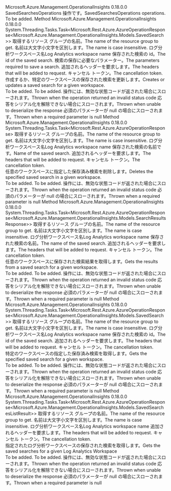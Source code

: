 <Type Name="ISavedSearchesOperations" FullName="Microsoft.Azure.Management.OperationalInsights.ISavedSearchesOperations">
  <TypeSignature Language="C#" Value="public interface ISavedSearchesOperations" />
  <TypeSignature Language="ILAsm" Value=".class public interface auto ansi abstract ISavedSearchesOperations" />
  <TypeSignature Language="DocId" Value="T:Microsoft.Azure.Management.OperationalInsights.ISavedSearchesOperations" />
  <TypeSignature Language="VB.NET" Value="Public Interface ISavedSearchesOperations" />
  <TypeSignature Language="F#" Value="type ISavedSearchesOperations = interface" />
  <AssemblyInfo>
    <AssemblyName>Microsoft.Azure.Management.OperationalInsights</AssemblyName>
    <AssemblyVersion>0.18.0.0</AssemblyVersion>
  </AssemblyInfo>
  <Interfaces />
  <Docs>
    <summary>
            <span data-ttu-id="32364-101">SavedSearchesOperations 操作です。</span><span class="sxs-lookup"><span data-stu-id="32364-101">SavedSearchesOperations operations.</span></span>
            </summary>
    <remarks>To be added.</remarks>
  </Docs>
  <Members>
    <Member MemberName="CreateOrUpdateWithHttpMessagesAsync">
      <MemberSignature Language="C#" Value="public System.Threading.Tasks.Task&lt;Microsoft.Rest.Azure.AzureOperationResponse&lt;Microsoft.Azure.Management.OperationalInsights.Models.SavedSearch&gt;&gt; CreateOrUpdateWithHttpMessagesAsync (string resourceGroupName, string workspaceName, string savedSearchName, Microsoft.Azure.Management.OperationalInsights.Models.SavedSearch parameters, System.Collections.Generic.Dictionary&lt;string,System.Collections.Generic.List&lt;string&gt;&gt; customHeaders = null, System.Threading.CancellationToken cancellationToken = null);" />
      <MemberSignature Language="ILAsm" Value=".method public hidebysig newslot virtual instance class System.Threading.Tasks.Task`1&lt;class Microsoft.Rest.Azure.AzureOperationResponse`1&lt;class Microsoft.Azure.Management.OperationalInsights.Models.SavedSearch&gt;&gt; CreateOrUpdateWithHttpMessagesAsync(string resourceGroupName, string workspaceName, string savedSearchName, class Microsoft.Azure.Management.OperationalInsights.Models.SavedSearch parameters, class System.Collections.Generic.Dictionary`2&lt;string, class System.Collections.Generic.List`1&lt;string&gt;&gt; customHeaders, valuetype System.Threading.CancellationToken cancellationToken) cil managed" />
      <MemberSignature Language="DocId" Value="M:Microsoft.Azure.Management.OperationalInsights.ISavedSearchesOperations.CreateOrUpdateWithHttpMessagesAsync(System.String,System.String,System.String,Microsoft.Azure.Management.OperationalInsights.Models.SavedSearch,System.Collections.Generic.Dictionary{System.String,System.Collections.Generic.List{System.String}},System.Threading.CancellationToken)" />
      <MemberSignature Language="F#" Value="abstract member CreateOrUpdateWithHttpMessagesAsync : string * string * string * Microsoft.Azure.Management.OperationalInsights.Models.SavedSearch * System.Collections.Generic.Dictionary&lt;string, System.Collections.Generic.List&lt;string&gt;&gt; * System.Threading.CancellationToken -&gt; System.Threading.Tasks.Task&lt;Microsoft.Rest.Azure.AzureOperationResponse&lt;Microsoft.Azure.Management.OperationalInsights.Models.SavedSearch&gt;&gt;" Usage="iSavedSearchesOperations.CreateOrUpdateWithHttpMessagesAsync (resourceGroupName, workspaceName, savedSearchName, parameters, customHeaders, cancellationToken)" />
      <MemberType>Method</MemberType>
      <AssemblyInfo>
        <AssemblyName>Microsoft.Azure.Management.OperationalInsights</AssemblyName>
        <AssemblyVersion>0.18.0.0</AssemblyVersion>
      </AssemblyInfo>
      <ReturnValue>
        <ReturnType>System.Threading.Tasks.Task&lt;Microsoft.Rest.Azure.AzureOperationResponse&lt;Microsoft.Azure.Management.OperationalInsights.Models.SavedSearch&gt;&gt;</ReturnType>
      </ReturnValue>
      <Parameters>
        <Parameter Name="resourceGroupName" Type="System.String" />
        <Parameter Name="workspaceName" Type="System.String" />
        <Parameter Name="savedSearchName" Type="System.String" />
        <Parameter Name="parameters" Type="Microsoft.Azure.Management.OperationalInsights.Models.SavedSearch" />
        <Parameter Name="customHeaders" Type="System.Collections.Generic.Dictionary&lt;System.String,System.Collections.Generic.List&lt;System.String&gt;&gt;" />
        <Parameter Name="cancellationToken" Type="System.Threading.CancellationToken" />
      </Parameters>
      <Docs>
        <param name="resourceGroupName">
            <span data-ttu-id="32364-102">取得するリソース グループの名前。</span><span class="sxs-lookup"><span data-stu-id="32364-102">The name of the resource group to get.</span></span> <span data-ttu-id="32364-103">名前は大文字小文字を区別します。</span><span class="sxs-lookup"><span data-stu-id="32364-103">The name is case insensitive.</span></span>
            </param>
        <param name="workspaceName">
            <span data-ttu-id="32364-104">ログ分析ワークスペース名</span><span class="sxs-lookup"><span data-stu-id="32364-104">Log Analytics workspace name</span></span>
            </param>
        <param name="savedSearchName">
            <span data-ttu-id="32364-105">保存された検索の id。</span><span class="sxs-lookup"><span data-stu-id="32364-105">The id of the saved search.</span></span>
            </param>
        <param name="parameters">
            <span data-ttu-id="32364-106">検索の保存に必要なパラメーター。</span><span class="sxs-lookup"><span data-stu-id="32364-106">The parameters required to save a search.</span></span>
            </param>
        <param name="customHeaders">
            <span data-ttu-id="32364-107">追加されるヘッダーを要求します。</span><span class="sxs-lookup"><span data-stu-id="32364-107">The headers that will be added to request.</span></span>
            </param>
        <param name="cancellationToken">
            <span data-ttu-id="32364-108">キャンセル トークン。</span><span class="sxs-lookup"><span data-stu-id="32364-108">The cancellation token.</span></span>
            </param>
        <summary>
            <span data-ttu-id="32364-109">作成するか、特定のワークスペースの保存された検索を更新します。</span><span class="sxs-lookup"><span data-stu-id="32364-109">Creates or updates a saved search for a given workspace.</span></span>
            </summary>
        <returns>To be added.</returns>
        <remarks>To be added.</remarks>
        <exception cref="T:Microsoft.Rest.Azure.CloudException">
            <span data-ttu-id="32364-110">操作には、無効な状態コードが返された場合にスローされます。</span><span class="sxs-lookup"><span data-stu-id="32364-110">Thrown when the operation returned an invalid status code</span></span>
            </exception>
        <exception cref="T:Microsoft.Rest.SerializationException">
            <span data-ttu-id="32364-111">応答をシリアル化を解除できない場合にスローされます。</span><span class="sxs-lookup"><span data-stu-id="32364-111">Thrown when unable to deserialize the response</span></span>
            </exception>
        <exception cref="T:Microsoft.Rest.ValidationException">
            <span data-ttu-id="32364-112">必須のパラメーターが null の場合にスローされます。</span><span class="sxs-lookup"><span data-stu-id="32364-112">Thrown when a required parameter is null</span></span>
            </exception>
      </Docs>
    </Member>
    <Member MemberName="DeleteWithHttpMessagesAsync">
      <MemberSignature Language="C#" Value="public System.Threading.Tasks.Task&lt;Microsoft.Rest.Azure.AzureOperationResponse&gt; DeleteWithHttpMessagesAsync (string resourceGroupName, string workspaceName, string savedSearchName, System.Collections.Generic.Dictionary&lt;string,System.Collections.Generic.List&lt;string&gt;&gt; customHeaders = null, System.Threading.CancellationToken cancellationToken = null);" />
      <MemberSignature Language="ILAsm" Value=".method public hidebysig newslot virtual instance class System.Threading.Tasks.Task`1&lt;class Microsoft.Rest.Azure.AzureOperationResponse&gt; DeleteWithHttpMessagesAsync(string resourceGroupName, string workspaceName, string savedSearchName, class System.Collections.Generic.Dictionary`2&lt;string, class System.Collections.Generic.List`1&lt;string&gt;&gt; customHeaders, valuetype System.Threading.CancellationToken cancellationToken) cil managed" />
      <MemberSignature Language="DocId" Value="M:Microsoft.Azure.Management.OperationalInsights.ISavedSearchesOperations.DeleteWithHttpMessagesAsync(System.String,System.String,System.String,System.Collections.Generic.Dictionary{System.String,System.Collections.Generic.List{System.String}},System.Threading.CancellationToken)" />
      <MemberSignature Language="F#" Value="abstract member DeleteWithHttpMessagesAsync : string * string * string * System.Collections.Generic.Dictionary&lt;string, System.Collections.Generic.List&lt;string&gt;&gt; * System.Threading.CancellationToken -&gt; System.Threading.Tasks.Task&lt;Microsoft.Rest.Azure.AzureOperationResponse&gt;" Usage="iSavedSearchesOperations.DeleteWithHttpMessagesAsync (resourceGroupName, workspaceName, savedSearchName, customHeaders, cancellationToken)" />
      <MemberType>Method</MemberType>
      <AssemblyInfo>
        <AssemblyName>Microsoft.Azure.Management.OperationalInsights</AssemblyName>
        <AssemblyVersion>0.18.0.0</AssemblyVersion>
      </AssemblyInfo>
      <ReturnValue>
        <ReturnType>System.Threading.Tasks.Task&lt;Microsoft.Rest.Azure.AzureOperationResponse&gt;</ReturnType>
      </ReturnValue>
      <Parameters>
        <Parameter Name="resourceGroupName" Type="System.String" />
        <Parameter Name="workspaceName" Type="System.String" />
        <Parameter Name="savedSearchName" Type="System.String" />
        <Parameter Name="customHeaders" Type="System.Collections.Generic.Dictionary&lt;System.String,System.Collections.Generic.List&lt;System.String&gt;&gt;" />
        <Parameter Name="cancellationToken" Type="System.Threading.CancellationToken" />
      </Parameters>
      <Docs>
        <param name="resourceGroupName">
            <span data-ttu-id="32364-113">取得するリソース グループの名前。</span><span class="sxs-lookup"><span data-stu-id="32364-113">The name of the resource group to get.</span></span> <span data-ttu-id="32364-114">名前は大文字小文字を区別します。</span><span class="sxs-lookup"><span data-stu-id="32364-114">The name is case insensitive.</span></span>
            </param>
        <param name="workspaceName">
            <span data-ttu-id="32364-115">ログ分析ワークスペース名</span><span class="sxs-lookup"><span data-stu-id="32364-115">Log Analytics workspace name</span></span>
            </param>
        <param name="savedSearchName">
            <span data-ttu-id="32364-116">保存された検索の名前です。</span><span class="sxs-lookup"><span data-stu-id="32364-116">Name of the saved search.</span></span>
            </param>
        <param name="customHeaders">
            <span data-ttu-id="32364-117">追加されるヘッダーを要求します。</span><span class="sxs-lookup"><span data-stu-id="32364-117">The headers that will be added to request.</span></span>
            </param>
        <param name="cancellationToken">
            <span data-ttu-id="32364-118">キャンセル トークン。</span><span class="sxs-lookup"><span data-stu-id="32364-118">The cancellation token.</span></span>
            </param>
        <summary>
            <span data-ttu-id="32364-119">任意のワークスペースに指定した保存済み検索を削除します。</span><span class="sxs-lookup"><span data-stu-id="32364-119">Deletes the specified saved search in a given workspace.</span></span>
            </summary>
        <returns>To be added.</returns>
        <remarks>To be added.</remarks>
        <exception cref="T:Microsoft.Rest.Azure.CloudException">
            <span data-ttu-id="32364-120">操作には、無効な状態コードが返された場合にスローされます。</span><span class="sxs-lookup"><span data-stu-id="32364-120">Thrown when the operation returned an invalid status code</span></span>
            </exception>
        <exception cref="T:Microsoft.Rest.ValidationException">
            <span data-ttu-id="32364-121">必須のパラメーターが null の場合にスローされます。</span><span class="sxs-lookup"><span data-stu-id="32364-121">Thrown when a required parameter is null</span></span>
            </exception>
      </Docs>
    </Member>
    <Member MemberName="GetResultsWithHttpMessagesAsync">
      <MemberSignature Language="C#" Value="public System.Threading.Tasks.Task&lt;Microsoft.Rest.Azure.AzureOperationResponse&lt;Microsoft.Azure.Management.OperationalInsights.Models.SearchResultsResponse&gt;&gt; GetResultsWithHttpMessagesAsync (string resourceGroupName, string workspaceName, string savedSearchName, System.Collections.Generic.Dictionary&lt;string,System.Collections.Generic.List&lt;string&gt;&gt; customHeaders = null, System.Threading.CancellationToken cancellationToken = null);" />
      <MemberSignature Language="ILAsm" Value=".method public hidebysig newslot virtual instance class System.Threading.Tasks.Task`1&lt;class Microsoft.Rest.Azure.AzureOperationResponse`1&lt;class Microsoft.Azure.Management.OperationalInsights.Models.SearchResultsResponse&gt;&gt; GetResultsWithHttpMessagesAsync(string resourceGroupName, string workspaceName, string savedSearchName, class System.Collections.Generic.Dictionary`2&lt;string, class System.Collections.Generic.List`1&lt;string&gt;&gt; customHeaders, valuetype System.Threading.CancellationToken cancellationToken) cil managed" />
      <MemberSignature Language="DocId" Value="M:Microsoft.Azure.Management.OperationalInsights.ISavedSearchesOperations.GetResultsWithHttpMessagesAsync(System.String,System.String,System.String,System.Collections.Generic.Dictionary{System.String,System.Collections.Generic.List{System.String}},System.Threading.CancellationToken)" />
      <MemberSignature Language="F#" Value="abstract member GetResultsWithHttpMessagesAsync : string * string * string * System.Collections.Generic.Dictionary&lt;string, System.Collections.Generic.List&lt;string&gt;&gt; * System.Threading.CancellationToken -&gt; System.Threading.Tasks.Task&lt;Microsoft.Rest.Azure.AzureOperationResponse&lt;Microsoft.Azure.Management.OperationalInsights.Models.SearchResultsResponse&gt;&gt;" Usage="iSavedSearchesOperations.GetResultsWithHttpMessagesAsync (resourceGroupName, workspaceName, savedSearchName, customHeaders, cancellationToken)" />
      <MemberType>Method</MemberType>
      <AssemblyInfo>
        <AssemblyName>Microsoft.Azure.Management.OperationalInsights</AssemblyName>
        <AssemblyVersion>0.18.0.0</AssemblyVersion>
      </AssemblyInfo>
      <ReturnValue>
        <ReturnType>System.Threading.Tasks.Task&lt;Microsoft.Rest.Azure.AzureOperationResponse&lt;Microsoft.Azure.Management.OperationalInsights.Models.SearchResultsResponse&gt;&gt;</ReturnType>
      </ReturnValue>
      <Parameters>
        <Parameter Name="resourceGroupName" Type="System.String" />
        <Parameter Name="workspaceName" Type="System.String" />
        <Parameter Name="savedSearchName" Type="System.String" />
        <Parameter Name="customHeaders" Type="System.Collections.Generic.Dictionary&lt;System.String,System.Collections.Generic.List&lt;System.String&gt;&gt;" />
        <Parameter Name="cancellationToken" Type="System.Threading.CancellationToken" />
      </Parameters>
      <Docs>
        <param name="resourceGroupName">
            <span data-ttu-id="32364-122">取得するリソース グループの名前。</span><span class="sxs-lookup"><span data-stu-id="32364-122">The name of the resource group to get.</span></span> <span data-ttu-id="32364-123">名前は大文字小文字を区別します。</span><span class="sxs-lookup"><span data-stu-id="32364-123">The name is case insensitive.</span></span>
            </param>
        <param name="workspaceName">
            <span data-ttu-id="32364-124">ログ分析ワークスペース名</span><span class="sxs-lookup"><span data-stu-id="32364-124">Log Analytics workspace name</span></span>
            </param>
        <param name="savedSearchName">
            <span data-ttu-id="32364-125">保存された検索の名前。</span><span class="sxs-lookup"><span data-stu-id="32364-125">The name of the saved search.</span></span>
            </param>
        <param name="customHeaders">
            <span data-ttu-id="32364-126">追加されるヘッダーを要求します。</span><span class="sxs-lookup"><span data-stu-id="32364-126">The headers that will be added to request.</span></span>
            </param>
        <param name="cancellationToken">
            <span data-ttu-id="32364-127">キャンセル トークン。</span><span class="sxs-lookup"><span data-stu-id="32364-127">The cancellation token.</span></span>
            </param>
        <summary>
            <span data-ttu-id="32364-128">任意のワークスペースに保存された検索結果を取得します。</span><span class="sxs-lookup"><span data-stu-id="32364-128">Gets the results from a saved search for a given workspace.</span></span>
            </summary>
        <returns>To be added.</returns>
        <remarks>To be added.</remarks>
        <exception cref="T:Microsoft.Rest.Azure.CloudException">
            <span data-ttu-id="32364-129">操作には、無効な状態コードが返された場合にスローされます。</span><span class="sxs-lookup"><span data-stu-id="32364-129">Thrown when the operation returned an invalid status code</span></span>
            </exception>
        <exception cref="T:Microsoft.Rest.SerializationException">
            <span data-ttu-id="32364-130">応答をシリアル化を解除できない場合にスローされます。</span><span class="sxs-lookup"><span data-stu-id="32364-130">Thrown when unable to deserialize the response</span></span>
            </exception>
        <exception cref="T:Microsoft.Rest.ValidationException">
            <span data-ttu-id="32364-131">必須のパラメーターが null の場合にスローされます。</span><span class="sxs-lookup"><span data-stu-id="32364-131">Thrown when a required parameter is null</span></span>
            </exception>
      </Docs>
    </Member>
    <Member MemberName="GetWithHttpMessagesAsync">
      <MemberSignature Language="C#" Value="public System.Threading.Tasks.Task&lt;Microsoft.Rest.Azure.AzureOperationResponse&lt;Microsoft.Azure.Management.OperationalInsights.Models.SavedSearch&gt;&gt; GetWithHttpMessagesAsync (string resourceGroupName, string workspaceName, string savedSearchName, System.Collections.Generic.Dictionary&lt;string,System.Collections.Generic.List&lt;string&gt;&gt; customHeaders = null, System.Threading.CancellationToken cancellationToken = null);" />
      <MemberSignature Language="ILAsm" Value=".method public hidebysig newslot virtual instance class System.Threading.Tasks.Task`1&lt;class Microsoft.Rest.Azure.AzureOperationResponse`1&lt;class Microsoft.Azure.Management.OperationalInsights.Models.SavedSearch&gt;&gt; GetWithHttpMessagesAsync(string resourceGroupName, string workspaceName, string savedSearchName, class System.Collections.Generic.Dictionary`2&lt;string, class System.Collections.Generic.List`1&lt;string&gt;&gt; customHeaders, valuetype System.Threading.CancellationToken cancellationToken) cil managed" />
      <MemberSignature Language="DocId" Value="M:Microsoft.Azure.Management.OperationalInsights.ISavedSearchesOperations.GetWithHttpMessagesAsync(System.String,System.String,System.String,System.Collections.Generic.Dictionary{System.String,System.Collections.Generic.List{System.String}},System.Threading.CancellationToken)" />
      <MemberSignature Language="F#" Value="abstract member GetWithHttpMessagesAsync : string * string * string * System.Collections.Generic.Dictionary&lt;string, System.Collections.Generic.List&lt;string&gt;&gt; * System.Threading.CancellationToken -&gt; System.Threading.Tasks.Task&lt;Microsoft.Rest.Azure.AzureOperationResponse&lt;Microsoft.Azure.Management.OperationalInsights.Models.SavedSearch&gt;&gt;" Usage="iSavedSearchesOperations.GetWithHttpMessagesAsync (resourceGroupName, workspaceName, savedSearchName, customHeaders, cancellationToken)" />
      <MemberType>Method</MemberType>
      <AssemblyInfo>
        <AssemblyName>Microsoft.Azure.Management.OperationalInsights</AssemblyName>
        <AssemblyVersion>0.18.0.0</AssemblyVersion>
      </AssemblyInfo>
      <ReturnValue>
        <ReturnType>System.Threading.Tasks.Task&lt;Microsoft.Rest.Azure.AzureOperationResponse&lt;Microsoft.Azure.Management.OperationalInsights.Models.SavedSearch&gt;&gt;</ReturnType>
      </ReturnValue>
      <Parameters>
        <Parameter Name="resourceGroupName" Type="System.String" />
        <Parameter Name="workspaceName" Type="System.String" />
        <Parameter Name="savedSearchName" Type="System.String" />
        <Parameter Name="customHeaders" Type="System.Collections.Generic.Dictionary&lt;System.String,System.Collections.Generic.List&lt;System.String&gt;&gt;" />
        <Parameter Name="cancellationToken" Type="System.Threading.CancellationToken" />
      </Parameters>
      <Docs>
        <param name="resourceGroupName">
            <span data-ttu-id="32364-132">取得するリソース グループの名前。</span><span class="sxs-lookup"><span data-stu-id="32364-132">The name of the resource group to get.</span></span> <span data-ttu-id="32364-133">名前は大文字小文字を区別します。</span><span class="sxs-lookup"><span data-stu-id="32364-133">The name is case insensitive.</span></span>
            </param>
        <param name="workspaceName">
            <span data-ttu-id="32364-134">ログ分析ワークスペース名</span><span class="sxs-lookup"><span data-stu-id="32364-134">Log Analytics workspace name</span></span>
            </param>
        <param name="savedSearchName">
            <span data-ttu-id="32364-135">保存された検索の id。</span><span class="sxs-lookup"><span data-stu-id="32364-135">The id of the saved search.</span></span>
            </param>
        <param name="customHeaders">
            <span data-ttu-id="32364-136">追加されるヘッダーを要求します。</span><span class="sxs-lookup"><span data-stu-id="32364-136">The headers that will be added to request.</span></span>
            </param>
        <param name="cancellationToken">
            <span data-ttu-id="32364-137">キャンセル トークン。</span><span class="sxs-lookup"><span data-stu-id="32364-137">The cancellation token.</span></span>
            </param>
        <summary>
            <span data-ttu-id="32364-138">特定のワークスペースの指定した保存済み検索を取得します。</span><span class="sxs-lookup"><span data-stu-id="32364-138">Gets the specified saved search for a given workspace.</span></span>
            </summary>
        <returns>To be added.</returns>
        <remarks>To be added.</remarks>
        <exception cref="T:Microsoft.Rest.Azure.CloudException">
            <span data-ttu-id="32364-139">操作には、無効な状態コードが返された場合にスローされます。</span><span class="sxs-lookup"><span data-stu-id="32364-139">Thrown when the operation returned an invalid status code</span></span>
            </exception>
        <exception cref="T:Microsoft.Rest.SerializationException">
            <span data-ttu-id="32364-140">応答をシリアル化を解除できない場合にスローされます。</span><span class="sxs-lookup"><span data-stu-id="32364-140">Thrown when unable to deserialize the response</span></span>
            </exception>
        <exception cref="T:Microsoft.Rest.ValidationException">
            <span data-ttu-id="32364-141">必須のパラメーターが null の場合にスローされます。</span><span class="sxs-lookup"><span data-stu-id="32364-141">Thrown when a required parameter is null</span></span>
            </exception>
      </Docs>
    </Member>
    <Member MemberName="ListByWorkspaceWithHttpMessagesAsync">
      <MemberSignature Language="C#" Value="public System.Threading.Tasks.Task&lt;Microsoft.Rest.Azure.AzureOperationResponse&lt;Microsoft.Azure.Management.OperationalInsights.Models.SavedSearchesListResult&gt;&gt; ListByWorkspaceWithHttpMessagesAsync (string resourceGroupName, string workspaceName, System.Collections.Generic.Dictionary&lt;string,System.Collections.Generic.List&lt;string&gt;&gt; customHeaders = null, System.Threading.CancellationToken cancellationToken = null);" />
      <MemberSignature Language="ILAsm" Value=".method public hidebysig newslot virtual instance class System.Threading.Tasks.Task`1&lt;class Microsoft.Rest.Azure.AzureOperationResponse`1&lt;class Microsoft.Azure.Management.OperationalInsights.Models.SavedSearchesListResult&gt;&gt; ListByWorkspaceWithHttpMessagesAsync(string resourceGroupName, string workspaceName, class System.Collections.Generic.Dictionary`2&lt;string, class System.Collections.Generic.List`1&lt;string&gt;&gt; customHeaders, valuetype System.Threading.CancellationToken cancellationToken) cil managed" />
      <MemberSignature Language="DocId" Value="M:Microsoft.Azure.Management.OperationalInsights.ISavedSearchesOperations.ListByWorkspaceWithHttpMessagesAsync(System.String,System.String,System.Collections.Generic.Dictionary{System.String,System.Collections.Generic.List{System.String}},System.Threading.CancellationToken)" />
      <MemberSignature Language="F#" Value="abstract member ListByWorkspaceWithHttpMessagesAsync : string * string * System.Collections.Generic.Dictionary&lt;string, System.Collections.Generic.List&lt;string&gt;&gt; * System.Threading.CancellationToken -&gt; System.Threading.Tasks.Task&lt;Microsoft.Rest.Azure.AzureOperationResponse&lt;Microsoft.Azure.Management.OperationalInsights.Models.SavedSearchesListResult&gt;&gt;" Usage="iSavedSearchesOperations.ListByWorkspaceWithHttpMessagesAsync (resourceGroupName, workspaceName, customHeaders, cancellationToken)" />
      <MemberType>Method</MemberType>
      <AssemblyInfo>
        <AssemblyName>Microsoft.Azure.Management.OperationalInsights</AssemblyName>
        <AssemblyVersion>0.18.0.0</AssemblyVersion>
      </AssemblyInfo>
      <ReturnValue>
        <ReturnType>System.Threading.Tasks.Task&lt;Microsoft.Rest.Azure.AzureOperationResponse&lt;Microsoft.Azure.Management.OperationalInsights.Models.SavedSearchesListResult&gt;&gt;</ReturnType>
      </ReturnValue>
      <Parameters>
        <Parameter Name="resourceGroupName" Type="System.String" />
        <Parameter Name="workspaceName" Type="System.String" />
        <Parameter Name="customHeaders" Type="System.Collections.Generic.Dictionary&lt;System.String,System.Collections.Generic.List&lt;System.String&gt;&gt;" />
        <Parameter Name="cancellationToken" Type="System.Threading.CancellationToken" />
      </Parameters>
      <Docs>
        <param name="resourceGroupName">
            <span data-ttu-id="32364-142">取得するリソース グループの名前。</span><span class="sxs-lookup"><span data-stu-id="32364-142">The name of the resource group to get.</span></span> <span data-ttu-id="32364-143">名前は大文字小文字を区別します。</span><span class="sxs-lookup"><span data-stu-id="32364-143">The name is case insensitive.</span></span>
            </param>
        <param name="workspaceName">
            <span data-ttu-id="32364-144">ログ分析ワークスペース名</span><span class="sxs-lookup"><span data-stu-id="32364-144">Log Analytics workspace name</span></span>
            </param>
        <param name="customHeaders">
            <span data-ttu-id="32364-145">追加されるヘッダーを要求します。</span><span class="sxs-lookup"><span data-stu-id="32364-145">The headers that will be added to request.</span></span>
            </param>
        <param name="cancellationToken">
            <span data-ttu-id="32364-146">キャンセル トークン。</span><span class="sxs-lookup"><span data-stu-id="32364-146">The cancellation token.</span></span>
            </param>
        <summary>
            <span data-ttu-id="32364-147">指定されたログ分析ワークスペースの保存された検索を取得します。</span><span class="sxs-lookup"><span data-stu-id="32364-147">Gets the saved searches for a given Log Analytics Workspace</span></span>
            </summary>
        <returns>To be added.</returns>
        <remarks>To be added.</remarks>
        <exception cref="T:Microsoft.Rest.Azure.CloudException">
            <span data-ttu-id="32364-148">操作には、無効な状態コードが返された場合にスローされます。</span><span class="sxs-lookup"><span data-stu-id="32364-148">Thrown when the operation returned an invalid status code</span></span>
            </exception>
        <exception cref="T:Microsoft.Rest.SerializationException">
            <span data-ttu-id="32364-149">応答をシリアル化を解除できない場合にスローされます。</span><span class="sxs-lookup"><span data-stu-id="32364-149">Thrown when unable to deserialize the response</span></span>
            </exception>
        <exception cref="T:Microsoft.Rest.ValidationException">
            <span data-ttu-id="32364-150">必須のパラメーターが null の場合にスローされます。</span><span class="sxs-lookup"><span data-stu-id="32364-150">Thrown when a required parameter is null</span></span>
            </exception>
      </Docs>
    </Member>
  </Members>
</Type>